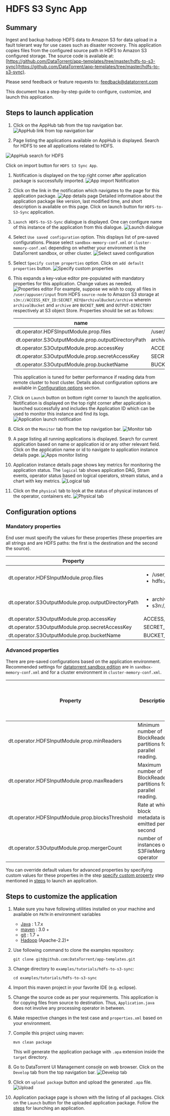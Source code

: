 # HDFS S3 Sync App

## Summary
Ingest and backup hadoop HDFS data to Amazon S3 for data upload in a fault tolerant way for use cases such as disaster recovery. This application copies files from the configured source path in HDFS to Amazon S3 configured storage. The source code is available at: [https://github.com/DataTorrent/app-templates/tree/master/hdfs-to-s3-sync](https://github.com/DataTorrent/app-templates/tree/master/hdfs-to-s3-sync).

Please send feedback or feature requests to: [feedback@datatorrent.com](mailto:feedback@datatorrent.com)

This document has a step-by-step guide to configure, customize, and launch this application.

## Steps to launch application<a name="steps_to_launch"></a>

1. Click on the AppHub tab from the top navigation bar.
  ![AppHub link from top navigation bar](images/common/apphub_link.png)

1. Page listing the applications available on AppHub is displayed.
Search for HDFS to see all applications related to HDFS.

  ![AppHub search for HDFS](images/hdfs-to-s3-sync/apphub-search.png)

   Click on import button for `HDFS S3 Sync App`.

1. Notification is displayed on the top right corner after application package is successfully
   imported.
 ![App import Notification](images/hdfs-to-s3-sync/import-notification.png)

1. Click on the link in the notification which navigates to the page for this application package.
   ![App details page](images/hdfs-to-s3-sync/app-details-page.png)
   Detailed information about the application package like version, last modified time, and short description is available on this page. Click on launch button for `HDFS-to-S3-Sync`
   application.

1. <a name="launch-dialogue"></a>`Launch HDFS-to-S3-Sync` dialogue is displayed. One can configure name of this instance of the application from this dialogue.
   ![Launch dialogue](images/hdfs-to-s3-sync/launch.png)

1. Select `Use saved configuration` option. This displays list of pre-saved configurations.
Please select `sandbox-memory-conf.xml` or `cluster-memory-conf.xml` depending on whether
your environment is the DataTorrent sandbox, or other cluster.
   ![Select saved configuration](images/hdfs-to-s3-sync/saved-conf.png)

1. Select `Specify custom properties` option. Click on `add default properties` button.
  ![Specify custom properties](images/hdfs-to-s3-sync/specify-custom.png)

1. This expands a key-value editor pre-populated with mandatory properties for this application. Change values as needed.
   ![Properties editor](images/hdfs-to-s3-sync/property-editor.png)
   <a name="property-editor"></a>
 For example, suppose we wish to copy all files in `/user/appuser/input` from HDFS `source-node` to Amazon S3 storage at `s3n://ACCESS_KEY_ID:SECRET_KEY@archivalBucket/archive` wherein `archivalBucket` and `archive` are `BUCKET_NAME` and `OUTPUT-DIRECTORY` respectively at S3 object Store. Properties should be set as follows:

    |name|value|
    |---|---|
    |dt.operator.HDFSInputModule.prop.files|/user/appuser/input|
    |dt.operator.S3OutputModule.prop.outputDirectoryPath|archive|
    |dt.operator.S3OutputModule.prop.accessKey|ACCESS_KEY_ID|
    |dt.operator.S3OutputModule.prop.secretAccessKey|SECRET_KEY|
    |dt.operator.S3OutputModule.prop.bucketName|BUCKET_NAME|

    This application is tuned for better performance if reading data from remote cluster to host cluster.
    Details about configuration options are available in [Configuration options](#configuration_options) section.

1. Click on `Launch` button on bottom right corner to launch the application.
   Notification is displayed on the top right corner after application is launched successfully and includes the Application ID which can be used to monitor this instance and find its logs.
   ![Application launch notification](images/common/app_launch_notification.png)

1. Click on the `Monitor` tab from the top navigation bar.
   ![Monitor tab](images/common/monitor_link.png)

1. A page listing all running applications is displayed. Search for current application based on name or application id or any other relevant field. Click on the application name or id to navigate to application instance details page.
   ![Apps monitor listing](images/common/apps_monitor_listing.png)

1. Application instance details page shows key metrics for monitoring the application status. The `logical` tab shows application DAG, Stram events, operator status based on logical operators, stream status, and a chart with key metrics.
   ![Logical tab](images/hdfs-sync/logical.png)

1. Click on the `physical` tab to look at the status of physical instances of the operator, containers etc.
   ![Physical tab](images/hdfs-sync/physical.png)

## <a name="configuration_options"></a>Configuration options

### Mandatory properties
End user must specify the values for these properties (these properties are all strings and
are HDFS paths: the first is the destination and the second the source).

|Property|Example|
|---|---|
|dt.operator.HDFSInputModule.prop.files|<ul><li>/user/appuser/input</li><li>hdfs://node1.corp1.com/user/appuser/input</li></ul>|
|dt.operator.S3OutputModule.prop.outputDirectoryPath|<ul><li>archive</li><li>s3n://ACCESS_KEY_ID:SECRET_KEY@archivalBucket/archive</li></ul>|
|dt.operator.S3OutputModule.prop.accessKey|ACCESS_KEY_ID|
|dt.operator.S3OutputModule.prop.secretAccessKey|SECRET_KEY|
|dt.operator.S3OutputModule.prop.bucketName|BUCKET_NAME|

### Advanced properties
There are pre-saved configurations based on the application environment. Recommended settings for [datatorrent sandbox edition](https://www.datatorrent.com/download/datatorrent-rts-sandbox-edition-download/) are in `sandbox-memory-conf.xml` and for a cluster environment in `cluster-memory-conf.xml`.

|Property|Description|Type|Default for <br/>cluster-<br/>memory- <br/>conf.xml|Default for  <br/>sandbox-<br/>memory<br/> -conf.xml
|---|---|---|---|---|
|dt.operator.HDFSInputModule.prop.minReaders|Minimum number of BlockReader partitions for parallel reading.|int|4|1|
|dt.operator.HDFSInputModule.prop.maxReaders|Maximum number of BlockReader partitions for parallel reading.|int|16|1|
|dt.operator.HDFSInputModule.prop.blocksThreshold|Rate at which block metadata is emitted per second|int|16|1|
|dt.operator.S3OutputModule.prop.mergerCount|number of instances of S3FileMerger operator|int|1|1|

You can override default values for advanced properties by specifying custom values for these properties in the step [specify custom property](#property-editor) step mentioned in [steps](#steps_to_launch) to launch an application.

## Steps to customize the application

1. Make sure you have following utilities installed on your machine and available on `PATH` in environment variables
    - [Java](https://www.java.com/en/download/manual.jsp) : 1.7.x
    - [maven](http://maven.apache.org/download.cgi) : 3.0 +
    - [git](https://git-scm.com/book/en/v2/Getting-Started-Installing-Git) : 1.7 +
    - [Hadoop]( http://www.michael-noll.com/tutorials/running-hadoop-on-ubuntu-linux-single-node-cluster/) (Apache-2.2)+

1. Use following command to clone the examples repository:

    ```
    git clone git@github.com:DataTorrent/app-templates.git
    ```

1. Change directory to `examples/tutorials/hdfs-to-s3-sync`:

    ```
    cd examples/tutorials/hdfs-to-s3-sync
    ```

1. Import this maven project in your favorite IDE (e.g. eclipse).

1. Change the source code as per your requirements. This application is for copying files from source to destination. Thus, `Application.java` does not involve any processing operator in between.

1. Make respective changes in the test case and `properties.xml` based on your environment.

1. Compile this project using maven:

    ```
    mvn clean package
    ```

    This will generate the application package with `.apa` extension inside the `target` directory.

1. Go to DataTorrent UI Management console on web browser. Click on the `Develop` tab from the top navigation bar.
    ![Develop tab](images/common/develop_link.png)

1. Click on `upload package` button and upload the generated `.apa` file.
    ![Upload](images/common/upload.png)

1. Application package page is shown with the listing of all packages. Click on the `Launch` button for the uploaded application package. Follow the [steps](#launch-dialogue) for launching an application.
